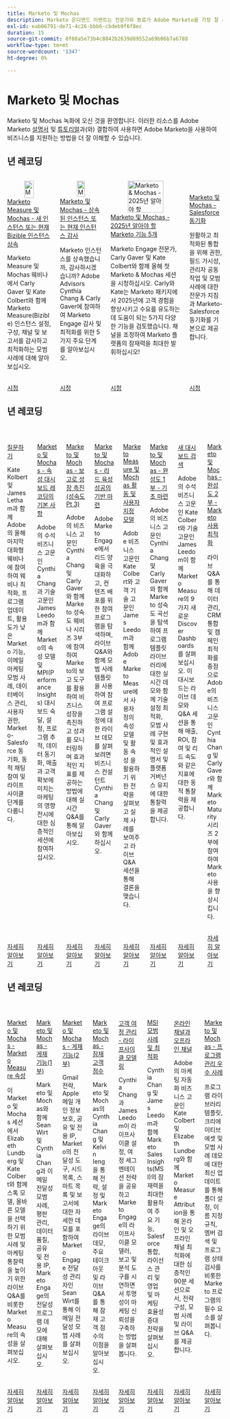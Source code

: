 ```yaml
---
title: Marketo 및 Mochas
description: Marketo 온디맨드 이벤트는 전문가와 동료가 Adobe Marketo을 가장 잘 사용하는 방법에 대한 생각과 아이디어를 공유한 비디오 라이브러리입니다.
exl-id: eab06791-de71-4c26-bbb6-cbdeb9f6f8ec
duration: 15
source-git-commit: 0f08a5e73b4c8842b2639d89552a69b06b7a6788
workflow-type: tm+mt
source-wordcount: '1347'
ht-degree: 0%

---
```


# Marketo 및 Mochas

Marketo 및 Mochas 녹화에 오신 것을 환영합니다. 이러한 리소스를 Adobe Marketo [설명서](https://experienceleague.adobe.com/docs/marketo-engage.html?lang=ko) 및 [튜토리얼](https://experienceleague.adobe.com/docs/marketo-learn/tutorials/overview.html?lang=ko)과(와) 결합하여 사용하면 Adobe Marketo을 사용하여 비즈니스를 지원하는 방법을 더 잘 이해할 수 있습니다.

## 년 레코딩

<!-- CARDS

{cta  = Watch}

* 2025/inheriting-bizible-instance.md
* 2025/auditing-inherited-instance.md
* 2025/5-features-to-know.md
* 2025/salesforce-sync.md
-->
<!-- START CARDS HTML - DO NOT MODIFY BY HAND -->
<div class="columns">
    <div class="column is-half-tablet is-half-desktop is-one-third-widescreen" aria-label="Marketo Measure and Mochas - Inheriting a New or Current Bizible Instance">
        <div class="card" style="height: 100%; display: flex; flex-direction: column; height: 100%;">
            <div class="card-image">
                <figure class="image x-is-16by9">
                    <a href="2025/inheriting-bizible-instance.md" title="Marketo Measure 및 Mochas - 새 인스턴스 또는 현재 Bizible 인스턴스 상속" target="_blank" rel="referrer">
                        <img class="is-bordered-r-small" src="https://video.tv.adobe.com/v/3459038/?format=jpeg&nocache=1754608683907" alt="Marketo Measure 및 Mochas - 새 인스턴스 또는 현재 Bizible 인스턴스 상속"
                             style="width: 100%; aspect-ratio: 16 / 9; object-fit: cover; overflow: hidden; display: block; margin: auto;">
                    </a>
                </figure>
            </div>
            <div class="card-content is-padded-small" style="display: flex; flex-direction: column; flex-grow: 1; justify-content: space-between;">
                <div class="top-card-content">
                    <p class="headline is-size-6 has-text-weight-bold">
                        <a href="2025/inheriting-bizible-instance.md" target="_blank" rel="referrer" title="Marketo Measure 및 Mochas - 새 인스턴스 또는 현재 Bizible 인스턴스 상속">Marketo Measure 및 Mochas - 새 인스턴스 또는 현재 Bizible 인스턴스 상속</a>
                    </p>
                    <p class="is-size-6">Marketo Measure 및 Mochas 웨비나에서 Carly Gaver 및 Kate Colbert와 함께 Marketo Measure(Bizible) 인스턴스 설정, 구성, 채널 및 보고서를 감사하고 최적화하는 모범 사례에 대해 알아보십시오.</p>
                </div>
                <a href="2025/inheriting-bizible-instance.md" target="_blank" rel="referrer" class="spectrum-Button spectrum-Button--outline spectrum-Button--primary spectrum-Button--sizeM" style="align-self: flex-start; margin-top: 1rem;">
                    <span class="spectrum-Button-label has-no-wrap has-text-weight-bold">시청</span>
                </a>
            </div>
        </div>
    </div>
    <div class="column is-half-tablet is-half-desktop is-one-third-widescreen" aria-label="Marketo & Mochas - Auditing an Inherited or Current Instance">
        <div class="card" style="height: 100%; display: flex; flex-direction: column; height: 100%;">
            <div class="card-image">
                <figure class="image x-is-16by9">
                    <a href="2025/auditing-inherited-instance.md" title="Marketo 및 Mochas - 상속된 인스턴스 또는 현재 인스턴스 감사" target="_blank" rel="referrer">
                        <img class="is-bordered-r-small" src="https://video.tv.adobe.com/v/3459034/?format=jpeg&nocache=1754608683897" alt="Marketo 및 Mochas - 상속된 인스턴스 또는 현재 인스턴스 감사"
                             style="width: 100%; aspect-ratio: 16 / 9; object-fit: cover; overflow: hidden; display: block; margin: auto;">
                    </a>
                </figure>
            </div>
            <div class="card-content is-padded-small" style="display: flex; flex-direction: column; flex-grow: 1; justify-content: space-between;">
                <div class="top-card-content">
                    <p class="headline is-size-6 has-text-weight-bold">
                        <a href="2025/auditing-inherited-instance.md" target="_blank" rel="referrer" title="Marketo 및 Mochas - 상속된 인스턴스 또는 현재 인스턴스 감사">Marketo 및 Mochas - 상속된 인스턴스 또는 현재 인스턴스 감사</a>
                    </p>
                    <p class="is-size-6">Marketo 인스턴스를 상속했습니까, 감사하시겠습니까? Adobe Advisors Cynthia Chang &amp; Carly Gaver에 참여하여 Marketo Engage 감사 및 최적화를 위한 5가지 주요 단계를 알아보십시오.</p>
                </div>
                <a href="2025/auditing-inherited-instance.md" target="_blank" rel="referrer" class="spectrum-Button spectrum-Button--outline spectrum-Button--primary spectrum-Button--sizeM" style="align-self: flex-start; margin-top: 1rem;">
                    <span class="spectrum-Button-label has-no-wrap has-text-weight-bold">시청</span>
                </a>
            </div>
        </div>
    </div>
    <div class="column is-half-tablet is-half-desktop is-one-third-widescreen" aria-label="Marketo & Mochas - 5 Marketo Features to Know in 2025">
        <div class="card" style="height: 100%; display: flex; flex-direction: column; height: 100%;">
            <div class="card-image">
                <figure class="image x-is-16by9">
                    <a href="2025/5-features-to-know.md" title="Marketo &amp; Mochas - 2025년 알아야 할 Marketo 기능 5개" target="_blank" rel="referrer">
                        <img class="is-bordered-r-small" src="https://video.tv.adobe.com/v/3444165/?format=jpeg&nocache=1754608683871" alt="Marketo &amp; Mochas - 2025년 알아야 할 Marketo 기능 5개"
                             style="width: 100%; aspect-ratio: 16 / 9; object-fit: cover; overflow: hidden; display: block; margin: auto;">
                    </a>
                </figure>
            </div>
            <div class="card-content is-padded-small" style="display: flex; flex-direction: column; flex-grow: 1; justify-content: space-between;">
                <div class="top-card-content">
                    <p class="headline is-size-6 has-text-weight-bold">
                        <a href="2025/5-features-to-know.md" target="_blank" rel="referrer" title="Marketo &amp; Mochas - 2025년 알아야 할 Marketo 기능 5개">Marketo 및 Mochas - 2025년 알아야 할 Marketo 기능 5개</a>
                    </p>
                    <p class="is-size-6">Marketo Engage 전문가, Carly Gaver 및 Kate Colbert와 함께 올해 첫 Marketo &amp; Mochas 세션을 시청하십시오. Carly와 Kate는 Marketo 패키지에서 2025년에 고객 경험을 향상시키고 수요를 유도하는 데 도움이 되는 5가지 다양한 기능을 검토했습니다. 채널을 조정하여 Marketo 플랫폼의 잠재력을 최대한 발휘하십시오!</p>
                </div>
                <a href="2025/5-features-to-know.md" target="_blank" rel="referrer" class="spectrum-Button spectrum-Button--outline spectrum-Button--primary spectrum-Button--sizeM" style="align-self: flex-start; margin-top: 1rem;">
                    <span class="spectrum-Button-label has-no-wrap has-text-weight-bold">시청</span>
                </a>
            </div>
        </div>
    </div>
    <div class="column is-half-tablet is-half-desktop is-one-third-widescreen" aria-label="Marketo & Mochas - Salesforce Sync">
        <div class="card" style="height: 100%; display: flex; flex-direction: column; height: 100%;">
            <div class="card-image">
                <figure class="image x-is-16by9">
                    <a href="2025/salesforce-sync.md" title="Marketo 및 Mochas - Salesforce 동기화" target="_blank" rel="referrer">
                        <img class="is-bordered-r-small" src="https://video.tv.adobe.com/v/3470624/?format=jpeg&nocache=1754608683887" alt="Marketo 및 Mochas - Salesforce 동기화"
                             style="width: 100%; aspect-ratio: 16 / 9; object-fit: cover; overflow: hidden; display: block; margin: auto;">
                    </a>
                </figure>
            </div>
            <div class="card-content is-padded-small" style="display: flex; flex-direction: column; flex-grow: 1; justify-content: space-between;">
                <div class="top-card-content">
                    <p class="headline is-size-6 has-text-weight-bold">
                        <a href="2025/salesforce-sync.md" target="_blank" rel="referrer" title="Marketo 및 Mochas - Salesforce 동기화">Marketo 및 Mochas - Salesforce 동기화</a>
                    </p>
                    <p class="is-size-6">원활하고 최적화된 통합을 위해 권한, 필드 가시성, 관리자 공동 작업 및 모범 사례에 대한 전문가 지침과 Marketo-Salesforce 동기화를 기본으로 제공합니다.</p>
                </div>
                <a href="2025/salesforce-sync.md" target="_blank" rel="referrer" class="spectrum-Button spectrum-Button--outline spectrum-Button--primary spectrum-Button--sizeM" style="align-self: flex-start; margin-top: 1rem;">
                    <span class="spectrum-Button-label has-no-wrap has-text-weight-bold">시청</span>
                </a>
            </div>
        </div>
    </div>
</div>
<!-- END CARDS HTML - DO NOT MODIFY BY HAND -->

## 년 레코딩

<!-- CARDS

* 2024/ask-me-anything.md
* 2024/attribution-dashboard-recording.md
* 2024/drive-growth-with-reporting.md
* 2024/lead-nurture-success.md
* 2024/marketo-measure-and-mochas-activities-and-custom-models.md
* 2024/maturity-part1-foundation.md
* 2024/new-discover-dashboard.md
* 2024/optimize-marketo-usage.md

-->
<!-- START CARDS HTML - DO NOT MODIFY BY HAND -->
<div class="columns">
    <div class="column is-half-tablet is-half-desktop is-one-third-widescreen" aria-label="Ask Me Anything">
        <div class="card" style="height: 100%; display: flex; flex-direction: column; height: 100%;">
            <div class="card-image">
                <figure class="image x-is-16by9">
                    <a href="2024/ask-me-anything.md" title="무엇이든 묻기" target="_blank" rel="referrer">
                        <img class="is-bordered-r-small" src="https://video.tv.adobe.com/v/3438195/?format=jpeg&nocache=1754608685142" alt="무엇이든 묻기"
                             style="width: 100%; aspect-ratio: 16 / 9; object-fit: cover; overflow: hidden; display: block; margin: auto;">
                    </a>
                </figure>
            </div>
            <div class="card-content is-padded-small" style="display: flex; flex-direction: column; flex-grow: 1; justify-content: space-between;">
                <div class="top-card-content">
                    <p class="headline is-size-6 has-text-weight-bold">
                        <a href="2024/ask-me-anything.md" target="_blank" rel="referrer" title="무엇이든 묻기">질문하기</a>
                    </p>
                    <p class="is-size-6">Kate Kolbert 및 James Letham과 함께 Adobe의 올해 마지막 대화형 웨비나에 참여하여 웨비나 최적화, 프로그램 업데이트, 활용도가 낮은 Marketo 기능, 이메일 마케팅 모범 사례, 데이터베이스 관리, 사용자 권한, Marketo-Salesforce 동기화, 동적 채팅 참여 및 라이프사이클 단계를 다룹니다.</p>
                </div>
                <a href="2024/ask-me-anything.md" target="_blank" rel="referrer" class="spectrum-Button spectrum-Button--outline spectrum-Button--primary spectrum-Button--sizeM" style="align-self: flex-start; margin-top: 1rem;">
                    <span class="spectrum-Button-label has-no-wrap has-text-weight-bold">자세히 알아보기</span>
                </a>
            </div>
        </div>
    </div>
    <div class="column is-half-tablet is-half-desktop is-one-third-widescreen" aria-label="Marketo & Mochas - Fundamentals of Attribution Dashboards Recording">
        <div class="card" style="height: 100%; display: flex; flex-direction: column; height: 100%;">
            <div class="card-image">
                <figure class="image x-is-16by9">
                    <a href="2024/attribution-dashboard-recording.md" title="Marketo 및 Mochas - 기여도 분석 대시보드 기록의 기본 사항" target="_blank" rel="referrer">
                        <img class="is-bordered-r-small" src="https://video.tv.adobe.com/v/3427255/?format=jpeg&nocache=1754608685125" alt="Marketo 및 Mochas - 기여도 분석 대시보드 기록의 기본 사항"
                             style="width: 100%; aspect-ratio: 16 / 9; object-fit: cover; overflow: hidden; display: block; margin: auto;">
                    </a>
                </figure>
            </div>
            <div class="card-content is-padded-small" style="display: flex; flex-direction: column; flex-grow: 1; justify-content: space-between;">
                <div class="top-card-content">
                    <p class="headline is-size-6 has-text-weight-bold">
                        <a href="2024/attribution-dashboard-recording.md" target="_blank" rel="referrer" title="Marketo 및 Mochas - 기여도 분석 대시보드 기록의 기본 사항">Marketo 및 Mochas - 속성 대시보드 레코딩의 기본 사항</a>
                    </p>
                    <p class="is-size-6">Adobe의 수석 비즈니스 고문인 Cynthia Chang과 기술 고문인 James Leedom과 함께 Marketo의 속성 모델 및 MPI(Performance Insights) 대시보드 숙달, 설정, 프로그램 추적, 데이터 동기화, 매출과 고객 확보에 미치는 마케팅의 영향 전시에 대한 심층적인 세션에 참여하십시오.</p>
                </div>
                <a href="2024/attribution-dashboard-recording.md" target="_blank" rel="referrer" class="spectrum-Button spectrum-Button--outline spectrum-Button--primary spectrum-Button--sizeM" style="align-self: flex-start; margin-top: 1rem;">
                    <span class="spectrum-Button-label has-no-wrap has-text-weight-bold">자세히 알아보기</span>
                </a>
            </div>
        </div>
    </div>
    <div class="column is-half-tablet is-half-desktop is-one-third-widescreen" aria-label="Marketo & Mochas - Driving Growth with Reporting (Maturity Pt 3)">
        <div class="card" style="height: 100%; display: flex; flex-direction: column; height: 100%;">
            <div class="card-image">
                <figure class="image x-is-16by9">
                    <a href="2024/drive-growth-with-reporting.md" title="Marketo 및 Mochas - 보고로 성장 주도(성숙도 Pt 3)" target="_blank" rel="referrer">
                        <img class="is-bordered-r-small" src="https://video.tv.adobe.com/v/3435407/?format=jpeg&nocache=1754608685116" alt="Marketo 및 Mochas - 보고로 성장 주도(성숙도 Pt 3)"
                             style="width: 100%; aspect-ratio: 16 / 9; object-fit: cover; overflow: hidden; display: block; margin: auto;">
                    </a>
                </figure>
            </div>
            <div class="card-content is-padded-small" style="display: flex; flex-direction: column; flex-grow: 1; justify-content: space-between;">
                <div class="top-card-content">
                    <p class="headline is-size-6 has-text-weight-bold">
                        <a href="2024/drive-growth-with-reporting.md" target="_blank" rel="referrer" title="Marketo 및 Mochas - 보고로 성장 주도(성숙도 Pt 3)">Marketo 및 Mochas - 보고로 성장 촉진(성숙도 Pt 3)</a>
                    </p>
                    <p class="is-size-6">Adobe의 비즈니스 고문인 Cynthia Chang 및 Carly Gaver와 함께 Marketo 성숙도 웨비나 시리즈 3부에 참여하여 Marketo의 보고 도구를 활용하여 비즈니스 성장을 촉진하고 성과를 모니터링하며 효과적인 지표를 제공하는 방법에 대해 실시간 Q&amp;A를 통해 알아보십시오.</p>
                </div>
                <a href="2024/drive-growth-with-reporting.md" target="_blank" rel="referrer" class="spectrum-Button spectrum-Button--outline spectrum-Button--primary spectrum-Button--sizeM" style="align-self: flex-start; margin-top: 1rem;">
                    <span class="spectrum-Button-label has-no-wrap has-text-weight-bold">자세히 알아보기</span>
                </a>
            </div>
        </div>
    </div>
    <div class="column is-half-tablet is-half-desktop is-one-third-widescreen" aria-label="Marketo & Mochas - Laying the Foundation for Lead Nurture Success">
        <div class="card" style="height: 100%; display: flex; flex-direction: column; height: 100%;">
            <div class="card-image">
                <figure class="image x-is-16by9">
                    <a href="2024/lead-nurture-success.md" title="Marketo 및 Mochas - 리드 육성 성공의 기반 마련" target="_blank" rel="referrer">
                        <img class="is-bordered-r-small" src="https://video.tv.adobe.com/v/3429436/?format=jpeg&nocache=1754608685081" alt="Marketo 및 Mochas - 리드 육성 성공의 기반 마련"
                             style="width: 100%; aspect-ratio: 16 / 9; object-fit: cover; overflow: hidden; display: block; margin: auto;">
                    </a>
                </figure>
            </div>
            <div class="card-content is-padded-small" style="display: flex; flex-direction: column; flex-grow: 1; justify-content: space-between;">
                <div class="top-card-content">
                    <p class="headline is-size-6 has-text-weight-bold">
                        <a href="2024/lead-nurture-success.md" target="_blank" rel="referrer" title="Marketo 및 Mochas - 리드 육성 성공의 기반 마련">Marketo 및 Mochas - 리드 육성 성공의 기반 마련</a>
                    </p>
                    <p class="is-size-6">Adobe Marketo Engage에서 리드 양육을 극대화하고, 컨텐츠 배포를 위한 참여 프로그램을 탐색하며, 라이브 Q&amp;A와 함께 모범 사례 템플릿을 사용하여 참여 프로그램 설정에 대한 라이브 데모를 살펴보려면 비즈니스 컨설턴트 Cynthia Chang 및 Carly Gaver와 함께하십시오.</p>
                </div>
                <a href="2024/lead-nurture-success.md" target="_blank" rel="referrer" class="spectrum-Button spectrum-Button--outline spectrum-Button--primary spectrum-Button--sizeM" style="align-self: flex-start; margin-top: 1rem;">
                    <span class="spectrum-Button-label has-no-wrap has-text-weight-bold">자세히 알아보기</span>
                </a>
            </div>
        </div>
    </div>
    <div class="column is-half-tablet is-half-desktop is-one-third-widescreen" aria-label="Marketo Measure & Mochas Activities and Custom Models">
        <div class="card" style="height: 100%; display: flex; flex-direction: column; height: 100%;">
            <div class="card-image">
                <figure class="image x-is-16by9">
                    <a href="2024/marketo-measure-and-mochas-activities-and-custom-models.md" title="Marketo Measure 및 Mochas 활동 및 사용자 지정 모델" target="_blank" rel="referrer">
                        <img class="is-bordered-r-small" src="https://video.tv.adobe.com/v/3432603/?format=jpeg&nocache=1754608685092" alt="Marketo Measure 및 Mochas 활동 및 사용자 지정 모델"
                             style="width: 100%; aspect-ratio: 16 / 9; object-fit: cover; overflow: hidden; display: block; margin: auto;">
                    </a>
                </figure>
            </div>
            <div class="card-content is-padded-small" style="display: flex; flex-direction: column; flex-grow: 1; justify-content: space-between;">
                <div class="top-card-content">
                    <p class="headline is-size-6 has-text-weight-bold">
                        <a href="2024/marketo-measure-and-mochas-activities-and-custom-models.md" target="_blank" rel="referrer" title="Marketo Measure 및 Mochas 활동 및 사용자 지정 모델">Marketo Measure 및 Mochas 활동 및 사용자 지정 모델</a>
                    </p>
                    <p class="is-size-6">Adobe 비즈니스 고문인 Kate Colbert와 고객 기술 고문인 James Leedom과 함께 Adobe Marketo Measure에서 사용자 정의 속성 모델 및 활동 속성 을 활용하기 위한 전략을 살펴보고 실제 사례를 보여주고 라이브 Q&amp;A 세션을 통해 결론을 맺습니다.</p>
                </div>
                <a href="2024/marketo-measure-and-mochas-activities-and-custom-models.md" target="_blank" rel="referrer" class="spectrum-Button spectrum-Button--outline spectrum-Button--primary spectrum-Button--sizeM" style="align-self: flex-start; margin-top: 1rem;">
                    <span class="spectrum-Button-label has-no-wrap has-text-weight-bold">자세히 알아보기</span>
                </a>
            </div>
        </div>
    </div>
    <div class="column is-half-tablet is-half-desktop is-one-third-widescreen" aria-label="Marketo & Mochas - Maturity Part 1 - Laying the Foundation">
        <div class="card" style="height: 100%; display: flex; flex-direction: column; height: 100%;">
            <div class="card-image">
                <figure class="image x-is-16by9">
                    <a href="2024/maturity-part1-foundation.md" title="Marketo &amp; Mochas - 완성도 1부 - 기초 마련" target="_blank" rel="referrer">
                        <img class="is-bordered-r-small" src="https://video.tv.adobe.com/v/3432499/?format=jpeg&nocache=1754608685104" alt="Marketo &amp; Mochas - 완성도 1부 - 기초 마련"
                             style="width: 100%; aspect-ratio: 16 / 9; object-fit: cover; overflow: hidden; display: block; margin: auto;">
                    </a>
                </figure>
            </div>
            <div class="card-content is-padded-small" style="display: flex; flex-direction: column; flex-grow: 1; justify-content: space-between;">
                <div class="top-card-content">
                    <p class="headline is-size-6 has-text-weight-bold">
                        <a href="2024/maturity-part1-foundation.md" target="_blank" rel="referrer" title="Marketo &amp; Mochas - 완성도 1부 - 기초 마련">Marketo 및 Mochas - 완성도 1부 - 기초 마련</a>
                    </p>
                    <p class="is-size-6">Adobe의 비즈니스 고문인 Cynthia Chang 및 Carly Gaver와 함께 Marketo 성숙도 곡선을 탐색하여 프로그램 템플릿 라이브러리에 대한 실시간 데모와 함께 기술 설정 최적화, 모범 사례 구현 및 효과적인 설명서 및 플랫폼 거버넌스 유지에 대한 통찰력을 제공합니다.</p>
                </div>
                <a href="2024/maturity-part1-foundation.md" target="_blank" rel="referrer" class="spectrum-Button spectrum-Button--outline spectrum-Button--primary spectrum-Button--sizeM" style="align-self: flex-start; margin-top: 1rem;">
                    <span class="spectrum-Button-label has-no-wrap has-text-weight-bold">자세히 알아보기</span>
                </a>
            </div>
        </div>
    </div>
    <div class="column is-half-tablet is-half-desktop is-one-third-widescreen" aria-label="New Discover Dashboards">
        <div class="card" style="height: 100%; display: flex; flex-direction: column; height: 100%;">
            <div class="card-image">
                <figure class="image x-is-16by9">
                    <a href="2024/new-discover-dashboard.md" title="새 대시보드 검색" target="_blank" rel="referrer">
                        <img class="is-bordered-r-small" src="https://video.tv.adobe.com/v/3428405/?format=jpeg&nocache=1754608685150" alt="새 대시보드 검색"
                             style="width: 100%; aspect-ratio: 16 / 9; object-fit: cover; overflow: hidden; display: block; margin: auto;">
                    </a>
                </figure>
            </div>
            <div class="card-content is-padded-small" style="display: flex; flex-direction: column; flex-grow: 1; justify-content: space-between;">
                <div class="top-card-content">
                    <p class="headline is-size-6 has-text-weight-bold">
                        <a href="2024/new-discover-dashboard.md" target="_blank" rel="referrer" title="새 대시보드 검색">새 대시보드 검색</a>
                    </p>
                    <p class="is-size-6">Adobe의 수석 비즈니스 고문인 Kate Colbert와 기술 고문인 James Leedom이 함께 Marketo Measure의 9가지 새로운 Discover Dashboards를 살펴보십시오. 이 대시보드는 라이브 데모와 Q&amp;A 세션을 통해 매출, ROI, 참여 및 리드 속도와 같은 지표에 대한 동적 통찰력을 제공합니다.</p>
                </div>
                <a href="2024/new-discover-dashboard.md" target="_blank" rel="referrer" class="spectrum-Button spectrum-Button--outline spectrum-Button--primary spectrum-Button--sizeM" style="align-self: flex-start; margin-top: 1rem;">
                    <span class="spectrum-Button-label has-no-wrap has-text-weight-bold">자세히 알아보기</span>
                </a>
            </div>
        </div>
    </div>
    <div class="column is-half-tablet is-half-desktop is-one-third-widescreen" aria-label="Marketo & Mochas - Maturity Part 2 - Optimizing Your Marketo Usage">
        <div class="card" style="height: 100%; display: flex; flex-direction: column; height: 100%;">
            <div class="card-image">
                <figure class="image x-is-16by9">
                    <a href="2024/optimize-marketo-usage.md" title="Marketo 및 Mochas - 완성도 2부 - Marketo 사용 최적화" target="_blank" rel="referrer">
                        <img class="is-bordered-r-small" src="https://video.tv.adobe.com/v/3434699/?format=jpeg&nocache=1754608685134" alt="Marketo 및 Mochas - 완성도 2부 - Marketo 사용 최적화"
                             style="width: 100%; aspect-ratio: 16 / 9; object-fit: cover; overflow: hidden; display: block; margin: auto;">
                    </a>
                </figure>
            </div>
            <div class="card-content is-padded-small" style="display: flex; flex-direction: column; flex-grow: 1; justify-content: space-between;">
                <div class="top-card-content">
                    <p class="headline is-size-6 has-text-weight-bold">
                        <a href="2024/optimize-marketo-usage.md" target="_blank" rel="referrer" title="Marketo 및 Mochas - 완성도 2부 - Marketo 사용 최적화">Marketo 및 Mochas - 완성도 2부 - Marketo 사용 최적화</a>
                    </p>
                    <p class="is-size-6">라이브 Q&amp;A를 통해 데이터 관리, CRM 통합 및 캠페인 최적화를 중점으로 Adobe의 비즈니스 고문인 Cynthia Chang 및 Carly Gaver와 함께 Marketo Maturity 시리즈 2부에 참여하여 Marketo 사용을 향상시킵니다.</p>
                </div>
                <a href="2024/optimize-marketo-usage.md" target="_blank" rel="referrer" class="spectrum-Button spectrum-Button--outline spectrum-Button--primary spectrum-Button--sizeM" style="align-self: flex-start; margin-top: 1rem;">
                    <span class="spectrum-Button-label has-no-wrap has-text-weight-bold">자세히 알아보기</span>
                </a>
            </div>
        </div>
    </div>
</div>
<!-- END CARDS HTML - DO NOT MODIFY BY HAND -->

## 년 레코딩

<!-- CARDS

* 2023/attribution.md
* 2023/deliverability-part-one.md
* 2023/deliverability-part-two.md
* 2023/lead-scoring.md
* 2023/lifecycle-modeling.md
* 2023/msi-best-practices.md
* 2023/online-offline.md
* 2023/program-management.md

-->
<!-- START CARDS HTML - DO NOT MODIFY BY HAND -->
<div class="columns">
    <div class="column is-half-tablet is-half-desktop is-one-third-widescreen" aria-label="Marketo and Mochas - Marketo Measure Attribution">
        <div class="card" style="height: 100%; display: flex; flex-direction: column; height: 100%;">
            <div class="card-image">
                <figure class="image x-is-16by9">
                    <a href="2023/attribution.md" title="Marketo 및 Mochas - Marketo Measure 속성" target="_blank" rel="referrer">
                        <img class="is-bordered-r-small" src="https://video.tv.adobe.com/v/3413506/?format=jpeg&nocache=1754608685652" alt="Marketo 및 Mochas - Marketo Measure 속성"
                             style="width: 100%; aspect-ratio: 16 / 9; object-fit: cover; overflow: hidden; display: block; margin: auto;">
                    </a>
                </figure>
            </div>
            <div class="card-content is-padded-small" style="display: flex; flex-direction: column; flex-grow: 1; justify-content: space-between;">
                <div class="top-card-content">
                    <p class="headline is-size-6 has-text-weight-bold">
                        <a href="2023/attribution.md" target="_blank" rel="referrer" title="Marketo 및 Mochas - Marketo Measure 속성">Marketo 및 Mochas - Marketo Measure 속성</a>
                    </p>
                    <p class="is-size-6">이 Marketo 및 Mochas 세션에서 Elizabeth Lundberg 및 Kate Colbert와 함께 스톡 모델, 올바른 모델을 선택하기 위한 모범 사례 및 마케팅 통찰력을 높이기 위한 라이브 Q&amp;A를 비롯한 Marketo Measure의 속성을 살펴보십시오.</p>
                </div>
                <a href="2023/attribution.md" target="_blank" rel="referrer" class="spectrum-Button spectrum-Button--outline spectrum-Button--primary spectrum-Button--sizeM" style="align-self: flex-start; margin-top: 1rem;">
                    <span class="spectrum-Button-label has-no-wrap has-text-weight-bold">자세히 알아보기</span>
                </a>
            </div>
        </div>
    </div>
    <div class="column is-half-tablet is-half-desktop is-one-third-widescreen" aria-label="Marketo and Mochas - Deliverability (Part 1)">
        <div class="card" style="height: 100%; display: flex; flex-direction: column; height: 100%;">
            <div class="card-image">
                <figure class="image x-is-16by9">
                    <a href="2023/deliverability-part-one.md" title="Marketo 및 Mochas - 전달성(1부)" target="_blank" rel="referrer">
                        <img class="is-bordered-r-small" src="https://video.tv.adobe.com/v/3416666/?format=jpeg&nocache=1754608685668" alt="Marketo 및 Mochas - 전달성(1부)"
                             style="width: 100%; aspect-ratio: 16 / 9; object-fit: cover; overflow: hidden; display: block; margin: auto;">
                    </a>
                </figure>
            </div>
            <div class="card-content is-padded-small" style="display: flex; flex-direction: column; flex-grow: 1; justify-content: space-between;">
                <div class="top-card-content">
                    <p class="headline is-size-6 has-text-weight-bold">
                        <a href="2023/deliverability-part-one.md" target="_blank" rel="referrer" title="Marketo 및 Mochas - 전달성(1부)">Marketo 및 Mochas - 게재 기능(1부)</a>
                    </p>
                    <p class="is-size-6">Marketo 및 Mochas와 함께 Sean Wirt 및 Cynthia Chang과 이메일 전달성 모범 사례, 평판 관리, 데이터 품질, 공유 및 전용 IP, Marketo Engage의 전달성 프로그램 데모에 대해 살펴보십시오.</p>
                </div>
                <a href="2023/deliverability-part-one.md" target="_blank" rel="referrer" class="spectrum-Button spectrum-Button--outline spectrum-Button--primary spectrum-Button--sizeM" style="align-self: flex-start; margin-top: 1rem;">
                    <span class="spectrum-Button-label has-no-wrap has-text-weight-bold">자세히 알아보기</span>
                </a>
            </div>
        </div>
    </div>
    <div class="column is-half-tablet is-half-desktop is-one-third-widescreen" aria-label="Marketo and Mochas - Deliverability (Part 2)">
        <div class="card" style="height: 100%; display: flex; flex-direction: column; height: 100%;">
            <div class="card-image">
                <figure class="image x-is-16by9">
                    <a href="2023/deliverability-part-two.md" title="Marketo 및 Mochas - 전달성(2부)" target="_blank" rel="referrer">
                        <img class="is-bordered-r-small" src="https://video.tv.adobe.com/v/3418668/?format=jpeg&nocache=1754608685679" alt="Marketo 및 Mochas - 전달성(2부)"
                             style="width: 100%; aspect-ratio: 16 / 9; object-fit: cover; overflow: hidden; display: block; margin: auto;">
                    </a>
                </figure>
            </div>
            <div class="card-content is-padded-small" style="display: flex; flex-direction: column; flex-grow: 1; justify-content: space-between;">
                <div class="top-card-content">
                    <p class="headline is-size-6 has-text-weight-bold">
                        <a href="2023/deliverability-part-two.md" target="_blank" rel="referrer" title="Marketo 및 Mochas - 전달성(2부)">Marketo 및 Mochas - 게재 기능(2부)</a>
                    </p>
                    <p class="is-size-6">Gmail 전략, Apple 메일 개인 정보 보호, 공유 및 전용 IP, Marketo의 전달성 도구, 시드 목록, 스마트 목록 및 보고서에 대한 자세한 데모를 포함하여 Marketo Engage 전달성 관리자인 Sean Wirt를 통해 이메일 전달성 모범 사례를 살펴보십시오.</p>
                </div>
                <a href="2023/deliverability-part-two.md" target="_blank" rel="referrer" class="spectrum-Button spectrum-Button--outline spectrum-Button--primary spectrum-Button--sizeM" style="align-self: flex-start; margin-top: 1rem;">
                    <span class="spectrum-Button-label has-no-wrap has-text-weight-bold">자세히 알아보기</span>
                </a>
            </div>
        </div>
    </div>
    <div class="column is-half-tablet is-half-desktop is-one-third-widescreen" aria-label="Marketo and Mochas - Lead Scoring">
        <div class="card" style="height: 100%; display: flex; flex-direction: column; height: 100%;">
            <div class="card-image">
                <figure class="image x-is-16by9">
                    <a href="2023/lead-scoring.md" title="Marketo 및 Mochas - 잠재 고객 점수" target="_blank" rel="referrer">
                        <img class="is-bordered-r-small" src="https://video.tv.adobe.com/v/3412722/?format=jpeg&nocache=1754608685689" alt="Marketo 및 Mochas - 잠재 고객 점수"
                             style="width: 100%; aspect-ratio: 16 / 9; object-fit: cover; overflow: hidden; display: block; margin: auto;">
                    </a>
                </figure>
            </div>
            <div class="card-content is-padded-small" style="display: flex; flex-direction: column; flex-grow: 1; justify-content: space-between;">
                <div class="top-card-content">
                    <p class="headline is-size-6 has-text-weight-bold">
                        <a href="2023/lead-scoring.md" target="_blank" rel="referrer" title="Marketo 및 Mochas - 잠재 고객 점수">Marketo 및 Mochas - 잠재 고객 점수</a>
                    </p>
                    <p class="is-size-6">Marketo 및 Mochas의 Cynthia Chang 및 Kelvin Ieng을 통해 전략, 설정 및 Marketo Engage의 라이브 데모, 주요 테이크 아웃 및 라이브 Q&amp;A를 통해 잠재 고객 점수의 이점을 알아보십시오.</p>
                </div>
                <a href="2023/lead-scoring.md" target="_blank" rel="referrer" class="spectrum-Button spectrum-Button--outline spectrum-Button--primary spectrum-Button--sizeM" style="align-self: flex-start; margin-top: 1rem;">
                    <span class="spectrum-Button-label has-no-wrap has-text-weight-bold">자세히 알아보기</span>
                </a>
            </div>
        </div>
    </div>
    <div class="column is-half-tablet is-half-desktop is-one-third-widescreen" aria-label="Customer Journey Management - Lifecycle Modeling">
        <div class="card" style="height: 100%; display: flex; flex-direction: column; height: 100%;">
            <div class="card-image">
                <figure class="image x-is-16by9">
                    <a href="2023/lifecycle-modeling.md" title="고객 여정 관리 - 라이프사이클 모델링" target="_blank" rel="referrer">
                        <img class="is-bordered-r-small" src="https://video.tv.adobe.com/v/3420763/?format=jpeg&nocache=1754608685698" alt="고객 여정 관리 - 라이프사이클 모델링"
                             style="width: 100%; aspect-ratio: 16 / 9; object-fit: cover; overflow: hidden; display: block; margin: auto;">
                    </a>
                </figure>
            </div>
            <div class="card-content is-padded-small" style="display: flex; flex-direction: column; flex-grow: 1; justify-content: space-between;">
                <div class="top-card-content">
                    <p class="headline is-size-6 has-text-weight-bold">
                        <a href="2023/lifecycle-modeling.md" target="_blank" rel="referrer" title="고객 여정 관리 - 라이프사이클 모델링">고객 여정 관리 - 라이프사이클 모델링</a>
                    </p>
                    <p class="is-size-6">Cynthia Chang과 James Leedom이 라이프사이클 설정, 여정 세그멘테이션 전략을 공유하고 Marketo Engage의 라이프사이클 모델러, 보고 및 분석 도구를 시연하면서 투명성이 마케팅 신뢰성을 구축하는 방법을 살펴봅니다.</p>
                </div>
                <a href="2023/lifecycle-modeling.md" target="_blank" rel="referrer" class="spectrum-Button spectrum-Button--outline spectrum-Button--primary spectrum-Button--sizeM" style="align-self: flex-start; margin-top: 1rem;">
                    <span class="spectrum-Button-label has-no-wrap has-text-weight-bold">자세히 알아보기</span>
                </a>
            </div>
        </div>
    </div>
    <div class="column is-half-tablet is-half-desktop is-one-third-widescreen" aria-label="MSI Best Practices and Optimization">
        <div class="card" style="height: 100%; display: flex; flex-direction: column; height: 100%;">
            <div class="card-image">
                <figure class="image x-is-16by9">
                    <a href="2023/msi-best-practices.md" title="MSI 모범 사례 및 최적화" target="_blank" rel="referrer">
                        <img class="is-bordered-r-small" src="https://video.tv.adobe.com/v/3422797?format=jpeg&nocache=1754608685715" alt="MSI 모범 사례 및 최적화"
                             style="width: 100%; aspect-ratio: 16 / 9; object-fit: cover; overflow: hidden; display: block; margin: auto;">
                    </a>
                </figure>
            </div>
            <div class="card-content is-padded-small" style="display: flex; flex-direction: column; flex-grow: 1; justify-content: space-between;">
                <div class="top-card-content">
                    <p class="headline is-size-6 has-text-weight-bold">
                        <a href="2023/msi-best-practices.md" target="_blank" rel="referrer" title="MSI 모범 사례 및 최적화">MSI 모범 사례 및 최적화</a>
                    </p>
                    <p class="is-size-6">Cynthia Chang 및 James Leedom과 함께 Marketo Sales Insights(MSI)의 잠재력을 최대한 활용하여 주요 기능, Salesforce 통합, 라이선스 관리 및 영업 및 마케팅 효율성 증대 전략을 살펴보십시오.</p>
                </div>
                <a href="2023/msi-best-practices.md" target="_blank" rel="referrer" class="spectrum-Button spectrum-Button--outline spectrum-Button--primary spectrum-Button--sizeM" style="align-self: flex-start; margin-top: 1rem;">
                    <span class="spectrum-Button-label has-no-wrap has-text-weight-bold">자세히 알아보기</span>
                </a>
            </div>
        </div>
    </div>
    <div class="column is-half-tablet is-half-desktop is-one-third-widescreen" aria-label="Online vs Offline Channels">
        <div class="card" style="height: 100%; display: flex; flex-direction: column; height: 100%;">
            <div class="card-image">
                <figure class="image x-is-16by9">
                    <a href="2023/online-offline.md" title="온라인 및 오프라인 채널" target="_blank" rel="referrer">
                        <img class="is-bordered-r-small" src="https://video.tv.adobe.com/v/3422363/?format=jpeg&nocache=1754608685707" alt="온라인 및 오프라인 채널"
                             style="width: 100%; aspect-ratio: 16 / 9; object-fit: cover; overflow: hidden; display: block; margin: auto;">
                    </a>
                </figure>
            </div>
            <div class="card-content is-padded-small" style="display: flex; flex-direction: column; flex-grow: 1; justify-content: space-between;">
                <div class="top-card-content">
                    <p class="headline is-size-6 has-text-weight-bold">
                        <a href="2023/online-offline.md" target="_blank" rel="referrer" title="온라인 및 오프라인 채널">온라인 채널과 오프라인 채널</a>
                    </p>
                    <p class="is-size-6">Adobe의 마케팅 자동화 비즈니스 고문인 Kate Colbert 및 Elizabeth Lundberg와 함께 Marketo Measure Attribution을 통해 온라인 및 오프라인 채널 최적화에 대한 심층적인 90분 세션으로서, 전략 구성, 모범 사례 및 라이브 Q&amp;A를 제공합니다.</p>
                </div>
                <a href="2023/online-offline.md" target="_blank" rel="referrer" class="spectrum-Button spectrum-Button--outline spectrum-Button--primary spectrum-Button--sizeM" style="align-self: flex-start; margin-top: 1rem;">
                    <span class="spectrum-Button-label has-no-wrap has-text-weight-bold">자세히 알아보기</span>
                </a>
            </div>
        </div>
    </div>
    <div class="column is-half-tablet is-half-desktop is-one-third-widescreen" aria-label="Marketo and Mochas - Program Management Best Practices">
        <div class="card" style="height: 100%; display: flex; flex-direction: column; height: 100%;">
            <div class="card-image">
                <figure class="image x-is-16by9">
                    <a href="2023/program-management.md" title="Marketo 및 Mochas - 프로그램 관리 우수 사례" target="_blank" rel="referrer">
                        <img class="is-bordered-r-small" src="https://video.tv.adobe.com/v/3425070/?format=jpeg&nocache=1754608685722" alt="Marketo 및 Mochas - 프로그램 관리 우수 사례"
                             style="width: 100%; aspect-ratio: 16 / 9; object-fit: cover; overflow: hidden; display: block; margin: auto;">
                    </a>
                </figure>
            </div>
            <div class="card-content is-padded-small" style="display: flex; flex-direction: column; flex-grow: 1; justify-content: space-between;">
                <div class="top-card-content">
                    <p class="headline is-size-6 has-text-weight-bold">
                        <a href="2023/program-management.md" target="_blank" rel="referrer" title="Marketo 및 Mochas - 프로그램 관리 우수 사례">Marketo 및 Mochas - 프로그램 관리 우수 사례</a>
                    </p>
                    <p class="is-size-6">프로그램 라이브러리 템플릿, 크리에이티브 에셋 및 모범 사례 데모에 대한 최신 업데이트를 통해 폴더 설정, 이름 지정 규칙, 멤버 검색 및 프로그램 상태 검사를 비롯한 Marketo 프로그램의 필수 요소를 살펴봅니다.</p>
                </div>
                <a href="2023/program-management.md" target="_blank" rel="referrer" class="spectrum-Button spectrum-Button--outline spectrum-Button--primary spectrum-Button--sizeM" style="align-self: flex-start; margin-top: 1rem;">
                    <span class="spectrum-Button-label has-no-wrap has-text-weight-bold">자세히 알아보기</span>
                </a>
            </div>
        </div>
    </div>
</div>
<!-- END CARDS HTML - DO NOT MODIFY BY HAND -->

<!--
>[!TIP]
>
>**All recorded sessions are listed in the navigation on the left**.
-->